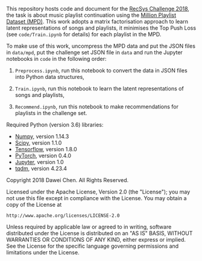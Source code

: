 This repository hosts code and document for the [RecSys Challenge 2018](http://www.recsyschallenge.com/2018/),
the task is about music playlist continuation using the [Million Playlist Dataset (MPD)](https://recsys-challenge.spotify.com/).
This work adopts a matrix factorisation approach to learn latent representations of songs and playlists,
it minimises the Top Push Loss (see `code/Train.ipynb` for details) for each playlist in the MPD.

To make use of this work, uncompress the MPD data and put the JSON files in `data/mpd`,
put the challenge set JSON file in `data` and run the Jupyter notebooks in `code`
in the following order:

1. `Preprocess.ipynb`, run this notebook to convert the data in JSON files into Python data structures,

2. `Train.ipynb`, run this notebook to learn the latent representations of songs and playlists,

3. `Recommend.ipynb`, run this notebook to make recommendations for playlists in the challenge set.



Required Python (version 3.6) libraries:

- [Numpy](http://www.numpy.org/), version 1.14.3
- [Scipy](https://scipy.org/scipylib/index.html), version 1.1.0
- [Tensorflow](https://www.tensorflow.org/), version 1.8.0
- [PyTorch](https://pytorch.org/), version 0.4.0
- [Jupyter](http://jupyter.org/index.html), version 1.0
- [tqdm](https://pypi.org/project/tqdm/), version 4.23.4



Copyright 2018 Dawei Chen. All Rights Reserved.

Licensed under the Apache License, Version 2.0 (the "License");
you may not use this file except in compliance with the License.
You may obtain a copy of the License at

    http://www.apache.org/licenses/LICENSE-2.0

Unless required by applicable law or agreed to in writing, software
distributed under the License is distributed on an "AS IS" BASIS,
WITHOUT WARRANTIES OR CONDITIONS OF ANY KIND, either express or implied.
See the License for the specific language governing permissions and
limitations under the License.
